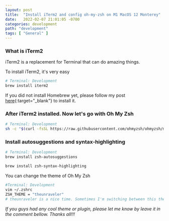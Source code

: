 ```yaml
---
layout: post
title:  "Install iTerm2 and config oh-my-zsh on M1 MacOS 12 Monterey"
date:   2022-02-07 21:01:05 -0700
categories: development
path: "development"
tags: [ "General" ]
---
```


### What is iTerm2

iTerm2 is a replacement for Terminal that can do amazing things.

To install iTerm2, it's very easy

```sh
# Terminal: Development
brew install iterm2
```
If you did not install Homebrew yet, please follow my post [here](https://bennguyen.us/2022/02/02/how-to-install-homebrew-on-m1-macos-12-monterey.html){:target="_blank"} to install it.

### After iTerm2 installed. Now let's go with Oh My Zsh

```sh
# Terminal: Development
sh -c "$(curl -fsSL https://raw.githubusercontent.com/ohmyzsh/ohmyzsh/master/tools/install.sh)"
```

### Install autosuggestions and syntax-highlighting

```sh
# Terminal: Development
brew install zsh-autosuggestions

brew install zsh-syntax-highlighting
```

You can change the theme of Oh My Zsh

```sh
#Terminal: Development
vim ~/.zshrc
ZSH_THEME = "theunraveler"
# theunraveler is a nice time. Sometimes I'm switching between this theme and default theme.
```
*If you guys had any cool theme or plugin, please let me know by leave it in the comment bellow. Thanks all!!!*